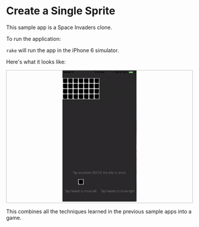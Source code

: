 # Create a Single Sprite

This sample app is a Space Invaders clone.

To run the application:

`rake` will run the app in the iPhone 6 simulator.

Here's what it looks like:

<p align="center" style="border: solid 1px silver;">
  <img src="space-invaders.gif" width="200px" />
</p>

This combines all the techniques learned in the previous sample apps into a game.
